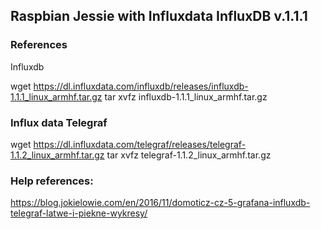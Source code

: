 ## Raspbian Jessie with Influxdata InfluxDB v.1.1.1


### References
Influxdb

wget https://dl.influxdata.com/influxdb/releases/influxdb-1.1.1_linux_armhf.tar.gz
tar xvfz influxdb-1.1.1_linux_armhf.tar.gz



### Influx data Telegraf
wget https://dl.influxdata.com/telegraf/releases/telegraf-1.1.2_linux_armhf.tar.gz
tar xvfz telegraf-1.1.2_linux_armhf.tar.gz


### Help references:
https://blog.jokielowie.com/en/2016/11/domoticz-cz-5-grafana-influxdb-telegraf-latwe-i-piekne-wykresy/    



